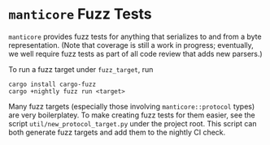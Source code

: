 `manticore` Fuzz Tests
======

`manticore` provides fuzz tests for anything that serializes to and from a byte representation.
(Note that coverage is still a work in progress; eventually, we well require fuzz tests as part of all code review that adds new parsers.)

To run a fuzz target under `fuzz_target`, run
```shell
cargo install cargo-fuzz
cargo +nightly fuzz run <target>
```

Many fuzz targets (especially those involving `manticore::protocol` types) are very boilerplatey.
To make creating fuzz tests for them easier, see the script `util/new_protocol_target.py` under the project root.
This script can both generate fuzz targets and add them to the nightly CI check.
